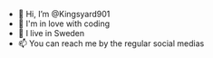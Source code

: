- 👋 Hi, I’m @Kingsyard901
- 👀 I'm in love with coding
- 💞️ I live in Sweden
- 📫 You can reach me by the regular social medias
